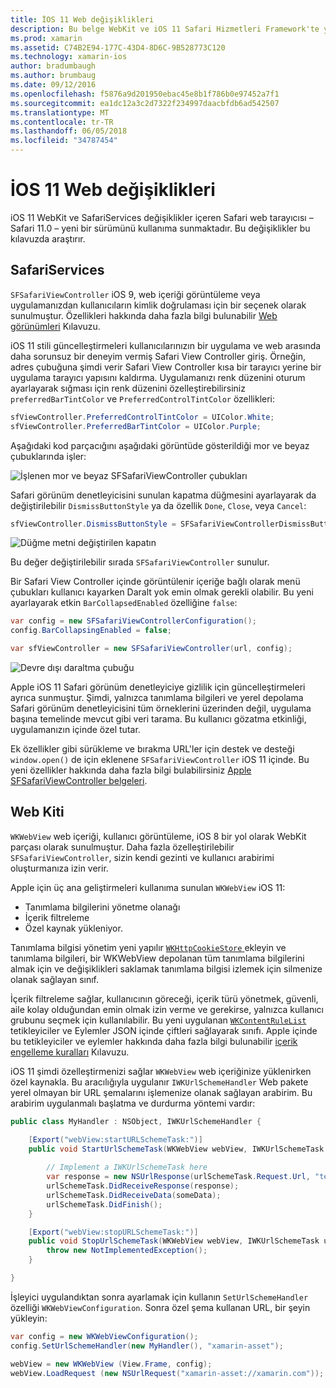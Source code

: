 ```yaml
---
title: İOS 11 Web değişiklikleri
description: Bu belge WebKit ve iOS 11 Safari Hizmetleri Framework'te yapılan değişiklikleri açıklar. SFSafariViewController güncelleştirmeleri ve yeni özellikleri WKWebView stil oluşturma ile çalışmaya nasıl açıklar.
ms.prod: xamarin
ms.assetid: C74B2E94-177C-43D4-8D6C-9B528773C120
ms.technology: xamarin-ios
author: bradumbaugh
ms.author: brumbaug
ms.date: 09/12/2016
ms.openlocfilehash: f5876a9d201950ebac45e8b1f786b0e97452a7f1
ms.sourcegitcommit: ea1dc12a3c2d7322f234997daacbfdb6ad542507
ms.translationtype: MT
ms.contentlocale: tr-TR
ms.lasthandoff: 06/05/2018
ms.locfileid: "34787454"
---
```

# <a name="web-changes-in-ios-11"></a>İOS 11 Web değişiklikleri

iOS 11 WebKit ve SafariServices değişiklikler içeren Safari web tarayıcısı – Safari 11.0 – yeni bir sürümünü kullanıma sunmaktadır. Bu değişiklikler bu kılavuzda araştırır.

## <a name="safariservices"></a>SafariServices

`SFSafariViewController` iOS 9, web içeriği görüntüleme veya uygulamanızdan kullanıcıların kimlik doğrulaması için bir seçenek olarak sunulmuştur. Özellikleri hakkında daha fazla bilgi bulunabilir [Web görünümleri](~/ios/user-interface/controls/uiwebview.md#safariviewcontroller) Kılavuzu.

iOS 11 stili güncelleştirmeleri kullanıcılarınızın bir uygulama ve web arasında daha sorunsuz bir deneyim vermiş Safari View Controller giriş. Örneğin, adres çubuğuna şimdi verir Safari View Controller kısa bir tarayıcı yerine bir uygulama tarayıcı yapısını kaldırma. Uygulamanızı renk düzenini oturum ayarlayarak sığması için renk düzenini özelleştirebilirsiniz `preferredBarTintColor` ve `PreferredControlTintColor` özellikleri:

```csharp
sfViewController.PreferredControlTintColor = UIColor.White;
sfViewController.PreferredBarTintColor = UIColor.Purple;
```

Aşağıdaki kod parçacığını aşağıdaki görüntüde gösterildiği mor ve beyaz çubuklarında işler:

![İşlenen mor ve beyaz SFSafariViewController çubukları](web-images/image1.png)

Safari görünüm denetleyicisini sunulan kapatma düğmesini ayarlayarak da değiştirilebilir `DismissButtonStyle` ya da özellik `Done`, `Close`, veya `Cancel`:

```csharp
sfViewController.DismissButtonStyle = SFSafariViewControllerDismissButtonStyle.Close;
```

![Düğme metni değiştirilen kapatın](web-images/image2.png)

Bu değer değiştirilebilir sırada `SFSafariViewController` sunulur.


Bir Safari View Controller içinde görüntülenir içeriğe bağlı olarak menü çubukları kullanıcı kayarken Daralt yok emin olmak gerekli olabilir. Bu yeni ayarlayarak etkin `BarCollapsedEnabled` özelliğine `false`:

```csharp
var config = new SFSafariViewControllerConfiguration();
config.BarCollapsingEnabled = false;

var sfViewController = new SFSafariViewController(url, config);
```

![Devre dışı daraltma çubuğu](web-images/image3.png)

Apple iOS 11 Safari görünüm denetleyiciye gizlilik için güncelleştirmeleri ayrıca sunmuştur. Şimdi, yalnızca tanımlama bilgileri ve yerel depolama Safari görünüm denetleyicisini tüm örneklerini üzerinden değil, uygulama başına temelinde mevcut gibi veri tarama. Bu kullanıcı gözatma etkinliği, uygulamanızın içinde özel tutar.

Ek özellikler gibi sürükleme ve bırakma URL'ler için destek ve desteği `window.open()` de için eklenene `SFSafariViewController` iOS 11 içinde. Bu yeni özellikler hakkında daha fazla bilgi bulabilirsiniz [Apple SFSafariViewController belgeleri](https://developer.apple.com/documentation/safariservices/sfsafariviewcontroller?changes=latest_minor).


## <a name="webkit"></a>Web Kiti

`WKWebView` web içeriği, kullanıcı görüntüleme, iOS 8 bir yol olarak WebKit parçası olarak sunulmuştur. Daha fazla özelleştirilebilir `SFSafariViewController`, sizin kendi gezinti ve kullanıcı arabirimi oluşturmanıza izin verir.

Apple için üç ana geliştirmeleri kullanıma sunulan `WKWebView` iOS 11: 

- Tanımlama bilgilerini yönetme olanağı
- İçerik filtreleme
- Özel kaynak yükleniyor. 

Tanımlama bilgisi yönetim yeni yapılır [ `WKHttpCookieStore` ](https://developer.apple.com/documentation/webkit/wkhttpcookiestore) ekleyin ve tanımlama bilgileri, bir WKWebView depolanan tüm tanımlama bilgilerini almak için ve değişiklikleri saklamak tanımlama bilgisi izlemek için silmenize olanak sağlayan sınıf.

İçerik filtreleme sağlar, kullanıcının göreceği, içerik türü yönetmek, güvenli, aile kolay olduğundan emin olmak izin verme ve gerekirse, yalnızca kullanıcı grubunu seçmek için kullanılabilir. Bu yeni uygulanan [ `WKContentRuleList` ](https://developer.apple.com/documentation/webkit/wkcontentrulelist) tetikleyiciler ve Eylemler JSON içinde çiftleri sağlayarak sınıfı. Apple içinde bu tetikleyiciler ve eylemler hakkında daha fazla bilgi bulunabilir [içerik engelleme kuralları](https://developer.apple.com/library/content/documentation/Extensions/Conceptual/ContentBlockingRules/Introduction/Introduction.html) Kılavuzu.

iOS 11 şimdi özelleştirmenizi sağlar `WKWebView` web içeriğinize yüklenirken özel kaynakla. Bu aracılığıyla uygulanır `IWKUrlSchemeHandler` Web pakete yerel olmayan bir URL şemalarını işlemenize olanak sağlayan arabirim. Bu arabirim uygulanmalı başlatma ve durdurma yöntemi vardır:

```csharp
public class MyHandler : NSObject, IWKUrlSchemeHandler {

    [Export("webView:startURLSchemeTask:")]
    public void StartUrlSchemeTask(WKWebView webView, IWKUrlSchemeTask urlSchemeTask){
        
        // Implement a IWKUrlSchemeTask here
        var response = new NSUrlResponse(urlSchemeTask.Request.Url, "text/html", ContentLength, null);
        urlSchemeTask.DidReceiveResponse(response);
        urlSchemeTask.DidReceiveData(someData);
        urlSchemeTask.DidFinish();
    }

    [Export("webView:stopURLSchemeTask:")]
    public void StopUrlSchemeTask(WKWebView webView, IWKUrlSchemeTask urlSchemeTask){
        throw new NotImplementedException();
    }

}
``` 

İşleyici uygulandıktan sonra ayarlamak için kullanın `SetUrlSchemeHandler` özelliği `WKWebViewConfiguration`. Sonra özel şema kullanan URL, bir şeyin yükleyin:

```csharp
var config = new WKWebViewConfiguration();
config.SetUrlSchemeHandler(new MyHandler(), "xamarin-asset");

webView = new WKWebView (View.Frame, config);
webView.LoadRequest (new NSUrlRequest("xamarin-asset://xamarin.com"));
```

